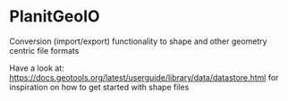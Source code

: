 # PlanitGeoIO
Conversion (import/export) functionality to shape and other geometry centric file formats

Have a look at: https://docs.geotools.org/latest/userguide/library/data/datastore.html for inspiration on how to get started with shape files
